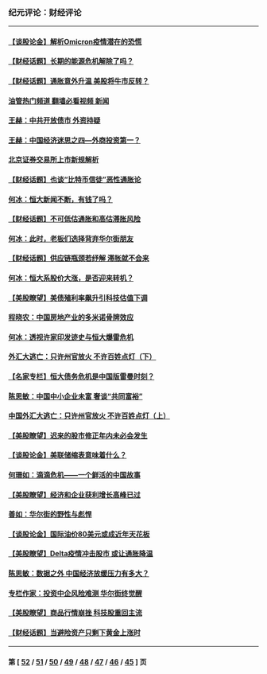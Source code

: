 ### 纪元评论：财经评论
---
#### [【谈股论金】解析Omicron疫情潜在的恐慌](../../pages/nsc1026/n13403704.md?12070330) 
#### [【财经话题】长期的能源危机解除了吗？](../../pages/nsc1026/n13378041.md?12070330) 
#### [【财经话题】通胀意外升温 美股将牛市反转？](../../pages/nsc1026/n13370659.md?12070330) 
#### [油管热门频道 翻墙必看视频 新闻](ok?12070330)
#### [王赫：中共开放债市 外资持疑](../../pages/nsc1026/n13366203.md?12070330) 
#### [王赫：中国经济迷思之四—外商投资第一？](../../pages/nsc1026/n13354150.md?12070330) 
#### [北京证券交易所上市新规解析](../../pages/nsc1026/n13348292.md?12070330) 
#### [【财经话题】也谈“比特币信徒”恶性通胀论](../../pages/nsc1026/n13331972.md?12070330) 
#### [何冰：恒大新闻不断，有钱了吗？](../../pages/nsc1026/n13325002.md?12070330) 
#### [【财经话题】不可低估通胀和高估滞胀风险](../../pages/nsc1026/n13300505.md?12070330) 
#### [何冰：此时，老板们选择背弃华尔街朋友](../../pages/nsc1026/n13295291.md?12070330) 
#### [【财经话题】供应链瓶颈若纾解 滞胀就不会来](../../pages/nsc1026/n13286759.md?12070330) 
#### [何冰：恒大系股价大涨，是否迎来转机？](../../pages/nsc1026/n13276822.md?12070330) 
#### [【美股瞭望】美债殖利率飙升引科技估值下调](../../pages/nsc1026/n13267775.md?12070330) 
#### [程晓农：中国房地产业的多米诺骨牌效应](../../pages/nsc1026/n13259673.md?12070330) 
#### [何冰：透视许家印发迹史与恒大爆雷危机](../../pages/nsc1026/n13253937.md?12070330) 
#### [外汇大逃亡：只许州官放火 不许百姓点灯（下）](../../pages/nsc1026/n13245748.md?12070330) 
#### [【名家专栏】恒大债务危机是中国版雷曼时刻？](../../pages/nsc1026/n13242613.md?12070330) 
#### [陈思敏：中国中小企业未富 奢谈“共同富裕”](../../pages/nsc1026/n13241213.md?12070330) 
#### [中国外汇大逃亡：只许州官放火 不许百姓点灯（上）](../../pages/nsc1026/n13228773.md?12070330) 
#### [【美股瞭望】迟来的股市修正年内未必会发生](../../pages/nsc1026/n13223100.md?12070330) 
#### [【谈股论金】美联储缩表意味着什么？](../../pages/nsc1026/n13174610.md?12070330) 
#### [何珊如：滴滴危机——一个鲜活的中国故事](../../pages/nsc1026/n13151962.md?12070330) 
#### [【美股瞭望】经济和企业获利增长高峰已过](../../pages/nsc1026/n13134466.md?12070330) 
#### [善如：华尔街的野性与彪悍](../../pages/nsc1026/n13112664.md?12070330) 
#### [【谈股论金】国际油价80美元或成近年天花板](../../pages/nsc1026/n13108524.md?12070330) 
#### [【美股瞭望】Delta疫情冲击股市 或让通胀降温](../../pages/nsc1026/n13100297.md?12070330) 
#### [陈思敏：数据之外 中国经济放缓压力有多大？](../../pages/nsc1026/n13085576.md?12070330) 
#### [专栏作家：投资中企风险难测 华尔街终觉醒](../../pages/nsc1026/n13079366.md?12070330) 
#### [【美股瞭望】商品行情崩挫 科技股重回主流](../../pages/nsc1026/n13029798.md?12070330) 
#### [【财经话题】当避险资产只剩下黄金上涨时](../../pages/nsc1026/n12975626.md?12070330) 

---
#### 第 [ [52](./52.md?12070330) / [51](./51.md?12070330) / [50](./50.md?12070330) / [49](./49.md?12070330) / [48](./48.md?12070330) / [47](./47.md?12070330) / [46](./46.md?12070330) / [45](./45.md?12070330) ] 页
